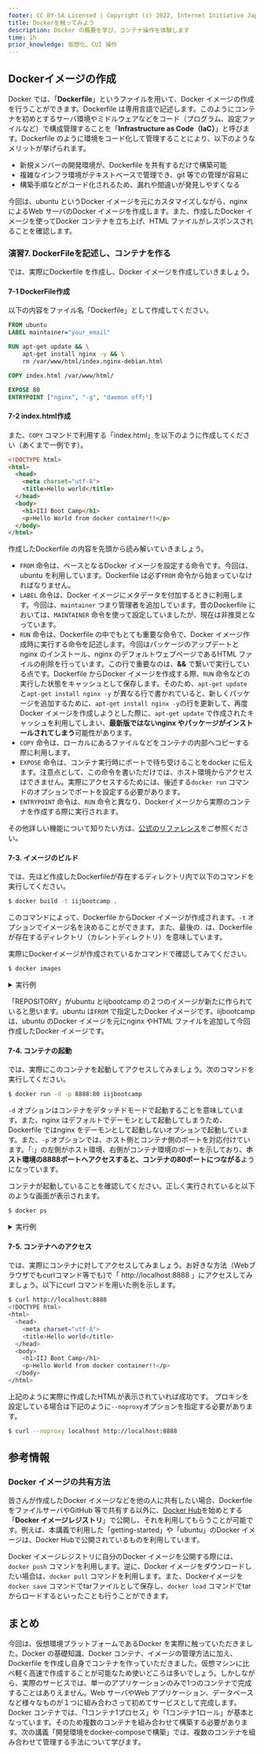 ```yaml
---
footer: CC BY-SA Licensed | Copyright (c) 2022, Internet Initiative Japan Inc.
title: Dockerを触ってみよう
description: Docker の概要を学び、コンテナ操作を体験します
time: 1h
prior_knowledge: 仮想化、CUI 操作
---
```


<header-table/>


## Dockerイメージの作成

Docker では、「**Dockerfile**」というファイルを用いて、Docker イメージの作成を行うことができます。Dockerfile は専用言語で記述します。このようにコンテナを初めとするサーバ環境やミドルウェアなどをコード（プログラム、設定ファイルなど）で構成管理することを「**Infrastructure as Code（IaC）**」と呼びます。Dockerfile のように環境をコード化して管理することにより、以下のようなメリットが挙げられます。
- 新規メンバーの開発環境が、Dockerfile を共有するだけで構築可能
- 複雑なインフラ環境がテキストベースで管理でき、git 等での管理が容易に
- 構築手順などがコード化されるため、漏れや間違いが発見しやすくなる

今回は、ubuntu というDocker イメージを元にカスタマイズしながら、nginx によるWeb サーバのDocker イメージを作成します。また、作成したDocker イメージを使ってDocker コンテナを立ち上げ、HTML ファイルがレスポンスされることを確認します。

### 演習7. DockerFileを記述し、コンテナを作る

では、実際にDockerfile を作成し、Docker イメージを作成していきましょう。

#### 7-1 DockerFile作成

以下の内容をファイル名「Dockerfile」として作成してください。

```Dockerfile
FROM ubuntu
LABEL maintainer="your_email"

RUN apt-get update && \
    apt-get install nginx -y && \
    rm /var/www/html/index.nginx-debian.html

COPY index.html /var/www/html/

EXPOSE 80
ENTRYPOINT ["nginx", "-g", "daemon off;"]
```

#### 7-2 index.html作成
また、`COPY` コマンドで利用する「index.html」を以下のように作成してください（あくまで一例です）。

```html
<!DOCTYPE html>
<html>
  <head>
    <meta charset="utf-8">
    <title>Hello world</title>
  </head>
  <body>
    <h1>IIJ Boot Camp</h1>
    <p>Hello World from docker container!!</p>
  </body>
</html>
```

作成したDockerfile の内容を先頭から読み解いていきましょう。

- `FROM` 命令は、ベースとなるDocker イメージを設定する命令です。今回は、ubuntu を利用しています。Dockerfile は必ず`FROM` 命令から始まっていなければなりません。
- `LABEL` 命令は、Docker イメージにメタデータを付加するときに利用します。今回は、`maintainer` つまり管理者を追加しています。昔のDockerfile においては、`MAINTAINER` 命令を使って設定していましたが、現在は非推奨となっています。
- `RUN` 命令は、Dockerfile の中でもとても重要な命令で、Docker イメージ作成時に実行する命令を記述します。今回はパッケージのアップデートとnginx のインストール、nginx のデフォルトウェブページであるHTML ファイルの削除を行っています。この行で重要なのは、**&&** で繋いで実行している点です。Dockerfile からDocker イメージを作成する際、`RUN` 命令などの実行した状態をキャッシュとして保存します。そのため、`apt-get update` と`apt-get install nginx -y` が異なる行で書かれていると、新しくパッケージを追加するために、`apt-get install nginx -y`の行を更新して、再度Docker イメージを作成しようとした際に、`apt-get update` で作成されたキャッシュを利用してしまい、**最新版ではないnginx やパッケージがインストールされてしまう**可能性があります。
- `COPY` 命令は、ローカルにあるファイルなどをコンテナの内部へコピーする際に利用します。
- `EXPOSE` 命令は、コンテナ実行時にポートで待ち受けることをdocker に伝えます。注意点として、この命令を書いただけでは、ホスト環境からアクセスはできません。実際にアクセスするためには、後述する`docker run` コマンドのオプションでポートを設定する必要があります。
- `ENTRYPOINT` 命令は、`RUN` 命令と異なり、Dockerイメージから実際のコンテナを作成する際に実行されます。

その他詳しい機能について知りたい方は、[公式のリファレンス](https://docs.docker.com/engine/reference/builder/)をご参照ください。

#### 7-3. イメージのビルド

では、先ほど作成したDockerfileが存在するディレクトリ内で以下のコマンドを実行してください。

```bash
$ docker build -t iijbootcamp .
```

このコマンドによって、Dockerfile からDocker イメージが作成されます。`-t` オプションでイメージ名を決めることができます。また、最後の`.` は、Dockerfile が存在するディレクトリ（カレントディレクトリ）を意味しています。

実際にDockerイメージが作成されているかコマンドで確認してみてください。

```bash
$ docker images
```

<details><summary>実行例</summary>

```
REPOSITORY          TAG                 IMAGE ID            CREATED             SIZE
iijbootcamp         latest              417ab982faaa        6 days ago          170MB
ubuntu              latest              93fd78260bd1        6 days ago          86.2MB
```
</details>

「REPOSITORY」がubuntu とiijbootcamp の２つのイメージが新たに作られていると思います。ubuntu は`FROM` で指定したDocker イメージです。iijbootcamp は、ubuntu のDocker イメージを元にnginx やHTML ファイルを追加して今回作成したDocker イメージです。

#### 7-4. コンテナの起動

では、実際にこのコンテナを起動してアクセスしてみましょう。次のコマンドを実行してください。

```bash
$ docker run -d -p 8888:80 iijbootcamp
```

`-d` オプションはコンテナをデタッチドモードで起動することを意味しています。また、nginx はデフォルトでデーモンとして起動してしまうため、Dockerfile ではnginx をデーモンとして起動しないオプションで起動しています。また、`-p` オプションでは、ホスト側とコンテナ側のポートを対応付けています。「:」の左側がホスト環境、右側がコンテナ環境のポートを示しており、**ホスト環境の8888ポートへアクセスすると、コンテナの80ポートにつながる**ようになっています。

コンテナが起動していることを確認してください。正しく実行されていると以下のような画面が表示されます。

```bash
$ docker ps
```

<details><summary>実行例</summary>

```
CONTAINER ID        IMAGE                      COMMAND                  CREATED             STATUS              PORTS                      NAMES
171c3b25c75e        iijbootcamp:latest         "nginx -g 'daemon of…"   15 minutes ago      Up 15 minutes       0.0.0.0:8888->80/tcp       condescending_wilson
```
</details>

#### 7-5. コンテナへのアクセス

では、実際にコンテナに対してアクセスしてみましょう。お好きな方法（Webブラウザでもcurlコマンド等でも)で「 http://localhost:8888 」にアクセスしてみましょう。以下にcurl コマンドを用いた例を示します。

```bash
$ curl http://localhost:8888
<!DOCTYPE html>
<html>
  <head>
    <meta charset="utf-8">
    <title>Hello world</title>
  </head>
  <body>
    <h1>IIJ Boot Camp</h1>
    <p>Hello World from docker container!!</p>
  </body>
</html>
```

上記のように実際に作成したHTMLが表示されていれば成功です。
プロキシを設定している場合は下記のように`--noproxy`オプションを指定する必要があります。

```bash
$ curl --noproxy localhost http://localhost:8888
```

## 参考情報

### Docker イメージの共有方法

皆さんが作成したDocker イメージなどを他の人に共有したい場合、Dockerfile をファイルサーバやGitHub 等で共有する以外に、[Docker Hub](https://hub.docker.com/)を始めとする「**Docker イメージレジストリ**」で公開し、それを利用してもらうことが可能です。例えば、本講義で利用した「getting-started」や「ubuntu」のDocker イメージは、Docker Hubで公開されているものを利用しています。

Docker イメージレジストリに自分のDocker イメージを公開する際には、`docker push` コマンドを利用します。逆に、Docker イメージをダウンロードしたい場合は、`docker pull` コマンドを利用します。また、Dockerイメージを`docker save` コマンドでtarファイルとして保存し、`docker load` コマンドでtarからロードするといったことも行うことができます。

## まとめ

今回は、仮想環境プラットフォームであるDocker を実際に触っていただきました。Docker の基礎知識、Docker コンテナ、イメージの管理方法に加え、Dockerfile を作成し自身でコンテナを作っていただきました。仮想マシンに比べ軽く高速で作成することが可能なため使いどころは多いでしょう。しかしながら、実際のサービスでは、単一のアプリケーションのみで1つのコンテナで完成することはありえません。Web サーバやWeb アプリケーション、データベースなど様々なものが１つに組み合わさって初めてサービスとして完成します。Docker コンテナでは、「1コンテナ1プロセス」や「1コンテナ1ロール」が基本となっています。そのため複数のコンテナを組み合わせて構築する必要があります。次の講義「開発環境をdocker-composeで構築」では、複数のコンテナを組み合わせて管理する手法について学びます。

<credit-footer/>
